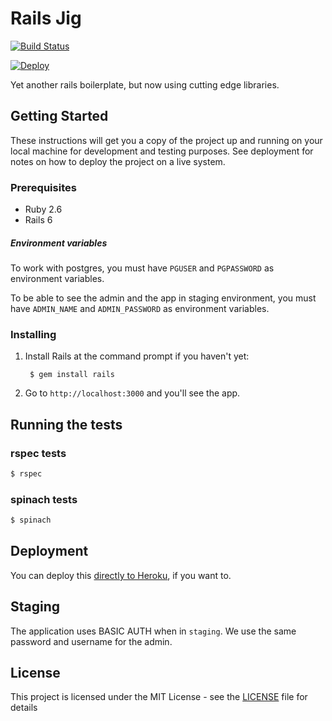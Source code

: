 # Rails Jig

[![Build Status](https://semaphoreci.com/api/v1/dailydrip/rails_jig/branches/master/badge.svg)](https://semaphoreci.com/dailydrip/rails_jig)


[![Deploy](https://www.herokucdn.com/deploy/button.svg)](https://heroku.com/deploy?template=https://github.com/dailydrip/rails_jig)


Yet another rails boilerplate, but now using cutting edge libraries.

## Getting Started

These instructions will get you a copy of the project up and running on your local machine for development and testing purposes. See deployment for notes on how to deploy the project on a live system.

### Prerequisites

- Ruby 2.6
- Rails 6

##### Environment variables

To work with postgres, you must have `PGUSER` and `PGPASSWORD` as environment variables.

To be able to see the admin and the app in staging environment, you must have `ADMIN_NAME` and `ADMIN_PASSWORD` as environment variables.

### Installing

1. Install Rails at the command prompt if you haven't yet:

        $ gem install rails

2. Go to `http://localhost:3000` and you'll see the app.

## Running the tests

### rspec tests

```sh
$ rspec
```

### spinach tests

```sh
$ spinach
```

## Deployment

You can deploy this [directly to Heroku](https://heroku.com/deploy?template=https://github.com/dailydrip/rails_jig), if you want to.

## Staging

The application uses BASIC AUTH when in `staging`. We use the same password and username for the admin.

## License

This project is licensed under the MIT License - see the [LICENSE](LICENSE) file for details
